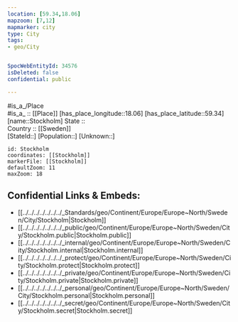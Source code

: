 ```yaml
---
location: [59.34,18.06] 
mapzoom: [7,12] 
mapmarker: city 
type: City
tags:
- geo/City


SpocWebEntityId: 34576
isDeleted: false
confidential: public

---
```

#is_a_/Place  
#is_a_ :: [[Place]] 
[has_place_longitude::18.06] 
[has_place_latitude::59.34] 
[name::Stockholm] 
State ::  
Country :: [[Sweden]]  
[StateId::] 
[Population::] 
[Unknown::] 


```leaflet
id: Stockholm
coordinates: [[Stockholm]] 
markerFile: [[Stockholm]] 
defaultZoom: 11 
maxZoom: 18
```


## Confidential Links & Embeds: 
- [[../../../../../../../_Standards/geo/Continent/Europe/Europe~North/Sweden/City/Stockholm|Stockholm]] 
- [[../../../../../../../_public/geo/Continent/Europe/Europe~North/Sweden/City/Stockholm.public|Stockholm.public]] 
- [[../../../../../../../_internal/geo/Continent/Europe/Europe~North/Sweden/City/Stockholm.internal|Stockholm.internal]] 
- [[../../../../../../../_protect/geo/Continent/Europe/Europe~North/Sweden/City/Stockholm.protect|Stockholm.protect]] 
- [[../../../../../../../_private/geo/Continent/Europe/Europe~North/Sweden/City/Stockholm.private|Stockholm.private]] 
- [[../../../../../../../_personal/geo/Continent/Europe/Europe~North/Sweden/City/Stockholm.personal|Stockholm.personal]] 
- [[../../../../../../../_secret/geo/Continent/Europe/Europe~North/Sweden/City/Stockholm.secret|Stockholm.secret]] 
